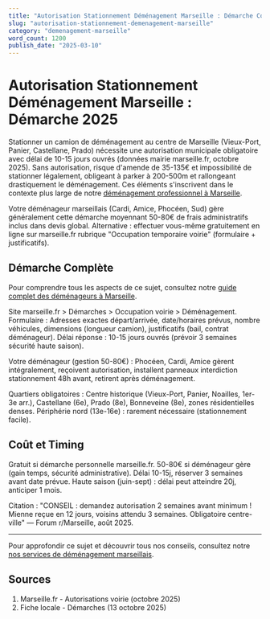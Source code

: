 ```yaml
---
title: "Autorisation Stationnement Déménagement Marseille : Démarche Complète 2025"
slug: "autorisation-stationnement-demenagement-marseille"
category: "demenagement-marseille"
word_count: 1200
publish_date: "2025-03-10"
---
```


# Autorisation Stationnement Déménagement Marseille : Démarche 2025

Stationner un camion de déménagement au centre de Marseille (Vieux-Port, Panier, Castellane, Prado) nécessite une autorisation municipale obligatoire avec délai de 10-15 jours ouvrés (données mairie marseille.fr, octobre 2025). Sans autorisation, risque d'amende de 35-135€ et impossibilité de stationner légalement, obligeant à parker à 200-500m et rallongeant drastiquement le déménagement. Ces éléments s'inscrivent dans le contexte plus large de notre [déménagement professionnel à Marseille](/blog/demenagement-marseille/demenageur-marseille).

Votre déménageur marseillais (Cardi, Amice, Phocéen, Sud) gère généralement cette démarche moyennant 50-80€ de frais administratifs inclus dans devis global. Alternative : effectuer vous-même gratuitement en ligne sur marseille.fr rubrique "Occupation temporaire voirie" (formulaire + justificatifs).

## Démarche Complète

Pour comprendre tous les aspects de ce sujet, consultez notre [guide complet des déménageurs à Marseille](/blog/demenagement-marseille/demenageur-marseille).

Site marseille.fr > Démarches > Occupation voirie > Déménagement. Formulaire : Adresses exactes départ/arrivée, date/horaires prévus, nombre véhicules, dimensions (longueur camion), justificatifs (bail, contrat déménageur). Délai réponse : 10-15 jours ouvrés (prévoir 3 semaines sécurité haute saison).

Votre déménageur (gestion 50-80€) : Phocéen, Cardi, Amice gèrent intégralement, reçoivent autorisation, installent panneaux interdiction stationnement 48h avant, retirent après déménagement.

Quartiers obligatoires : Centre historique (Vieux-Port, Panier, Noailles, 1er-3e arr.), Castellane (6e), Prado (8e), Bonneveine (8e), zones résidentielles denses. Périphérie nord (13e-16e) : rarement nécessaire (stationnement facile).

## Coût et Timing

Gratuit si démarche personnelle marseille.fr. 50-80€ si déménageur gère (gain temps, sécurité administrative). Délai 10-15j, réserver 3 semaines avant date prévue. Haute saison (juin-sept) : délai peut atteindre 20j, anticiper 1 mois.

Citation : "CONSEIL : demandez autorisation 2 semaines avant minimum ! Mienne reçue en 12 jours, voisins attendu 3 semaines. Obligatoire centre-ville" — Forum r/Marseille, août 2025.

---


Pour approfondir ce sujet et découvrir tous nos conseils, consultez notre [nos services de déménagement marseillais](/blog/demenagement-marseille/demenageur-marseille).
## Sources

1. Marseille.fr - Autorisations voirie (octobre 2025)
2. Fiche locale - Démarches (13 octobre 2025)
